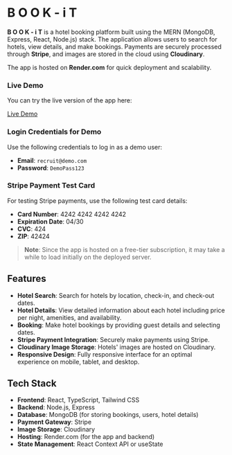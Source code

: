 # B O O K - i T

**B O O K - i T** is a hotel booking platform built using the MERN (MongoDB, Express, React, Node.js) stack. The application allows users to search for hotels, view details, and make bookings. Payments are securely processed through **Stripe**, and images are stored in the cloud using **Cloudinary**.

The app is hosted on **Render.com** for quick deployment and scalability.

### Live Demo

You can try the live version of the app here:

[Live Demo](https://booking-app-o84e.onrender.com/)

### Login Credentials for Demo

Use the following credentials to log in as a demo user:

- **Email**: `recruit@demo.com`
- **Password**: `DemoPass123`

### Stripe Payment Test Card

For testing Stripe payments, use the following test card details:

- **Card Number**: 4242 4242 4242 4242
- **Expiration Date**: 04/30
- **CVC**: 424
- **ZIP**: 42424

> **Note**: Since the app is hosted on a free-tier subscription, it may take a while to load initially on the deployed server.

## Features

- **Hotel Search**: Search for hotels by location, check-in, and check-out dates.
- **Hotel Details**: View detailed information about each hotel including price per night, amenities, and availability.
- **Booking**: Make hotel bookings by providing guest details and selecting dates.
- **Stripe Payment Integration**: Securely make payments using Stripe.
- **Cloudinary Image Storage**: Hotels' images are hosted on Cloudinary.
- **Responsive Design**: Fully responsive interface for an optimal experience on mobile, tablet, and desktop.

## Tech Stack

- **Frontend**: React, TypeScript, Tailwind CSS
- **Backend**: Node.js, Express
- **Database**: MongoDB (for storing bookings, users, hotel details)
- **Payment Gateway**: Stripe
- **Image Storage**: Cloudinary
- **Hosting**: Render.com (for the app and backend)
- **State Management**: React Context API or useState

